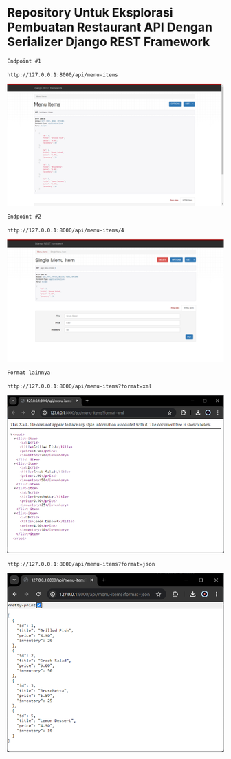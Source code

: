# Repository Untuk Eksplorasi Pembuatan Restaurant API Dengan Serializer Django REST Framework

```
Endpoint #1

http://127.0.0.1:8000/api/menu-items
```
![alt text](./docs/Screenshot%20(5185).png)

```
Endpoint #2

http://127.0.0.1:8000/api/menu-items/4
```
![alt text](./docs/image.png)


```
Format lainnya

http://127.0.0.1:8000/api/menu-items?format=xml

```
![alt text](./docs/image-xml.png)

```
http://127.0.0.1:8000/api/menu-items?format=json
```
![alt text](./docs/image-json.png)